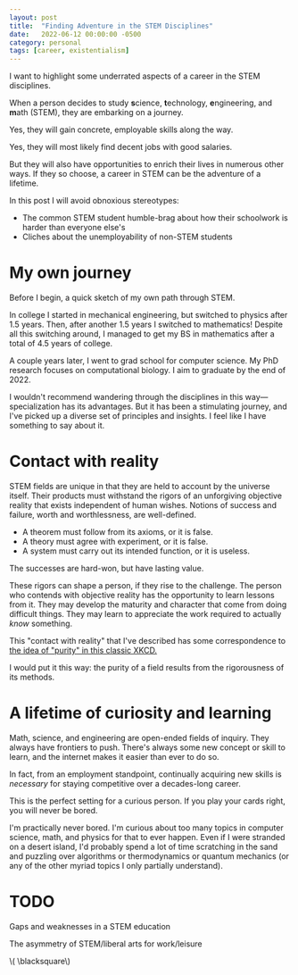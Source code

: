 ```yaml
---
layout: post
title:  "Finding Adventure in the STEM Disciplines"
date:   2022-06-12 00:00:00 -0500
category: personal 
tags: [career, existentialism] 
---
```


I want to highlight some underrated aspects of a career in the STEM disciplines.

When a person decides to study **s**cience, **t**echnology, **e**ngineering, and **m**ath (STEM), they are embarking on a journey.

Yes, they will gain concrete, employable skills along the way.

Yes, they will most likely find decent jobs with good salaries.

But they will also have opportunities to enrich their lives in numerous other ways.
If they so choose, a career in STEM can be the adventure of a lifetime.

In this post I will avoid obnoxious stereotypes:

* The common STEM student humble-brag about how their schoolwork is harder than everyone else's
* Cliches about the unemployability of non-STEM students


# My own journey

Before I begin, a quick sketch of my own path through STEM.

In college I started in mechanical engineering, but switched to physics after 1.5 years.
Then, after another 1.5 years I switched to mathematics! Despite all this switching around,
I managed to get my BS in mathematics after a total of 4.5 years of college.

A couple years later, I went to grad school for computer science.
My PhD research focuses on computational biology.
I aim to graduate by the end of 2022.

I wouldn't recommend wandering through the disciplines in this way&mdash;specialization has its advantages.
But it has been a stimulating journey, and I've picked up a diverse set of principles and insights.
I feel like I have something to say about it.


# Contact with reality

STEM fields are unique in that they are held to account by the universe itself.
Their products must withstand the rigors of an unforgiving objective reality that exists independent of human wishes. 
Notions of success and failure, worth and worthlessness, are well-defined.

* A theorem must follow from its axioms, or it is false.
* A theory must agree with experiment, or it is false.
* A system must carry out its intended function, or it is useless.

The successes are hard-won, but have lasting value.

These rigors can shape a person, if they rise to the challenge.
The person who contends with objective reality has the opportunity to learn lessons from it.
They may develop the maturity and character that come from doing difficult things.
They may learn to appreciate the work required to actually _know_ something.

This "contact with reality" that I've described has some correspondence 
to [the idea of "purity" in this classic XKCD.](https://imgs.xkcd.com/comics/purity.png)

I would put it this way: the purity of a field results from the rigorousness of its methods.

<!--
The social sciences certainly have value.
I like to learn about them in my free time.
However, their products are on less-secure epistemological footing, and their value is harder to gauge.
They attempt to understand very complex phenomena&mdash;human behavior, the organization of society, etc.
But they don't lend themselves to empiricism very easily.
I think of the ideas in social science as different _lenses_ I can use to view a situation.
I don't give any one of them too much credence.

I also enjoy the liberal arts. 
-->

# A lifetime of curiosity and learning

Math, science, and engineering are open-ended fields of inquiry.
They always have frontiers to push.
There's always some new concept or skill to learn,
and the internet makes it easier than ever to do so.

In fact, from an employment standpoint, continually acquiring new skills is _necessary_ for staying competitive over a decades-long career.

This is the perfect setting for a curious person.
If you play your cards right, you will never be bored.

I'm practically never bored.
I'm curious about too many topics in computer science, math, and physics for that to ever happen.
Even if I were stranded on a desert island, I'd probably spend a lot of time scratching in the sand and puzzling over algorithms or thermodynamics or quantum mechanics (or any of the other myriad topics I only partially understand). 

# TODO

Gaps and weaknesses in a STEM education 

The asymmetry of STEM/liberal arts for work/leisure

<!-- Internal link
[Link to asset]({{site.url}}/assets/myfile.pdf)
-->

<!-- Include an image
![title text]({{ site.baseurl }}/assets/images/your-image.jpg){:height="200px" :width="300px"} 
-->


\\( \blacksquare\\)  

